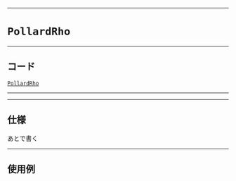 _____

# `PollardRho`

_____

## コード

[`PollardRho`](https://github.com/titan-23/Library_py/blob/main/Math/PollardRho.py)
<!-- code=https://github.com/titan-23/Library_py/blob/main/Math\PollardRho.py -->

_____


_____

## 仕様

あとで書く

_____

## 使用例

```python
```

